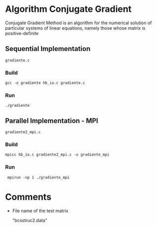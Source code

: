 # Algorithm Conjugate Gradient

Conjugate Gradient Method is an algorithm for the numerical solution of particular systems of linear equations, namely those whose matrix is positive-definite

## Sequential Implementation

    gradiente.c

### Build

    gcc -o gradiente hb_io.c gradiente.c

### Run

    ./gradiente

## Parallel Implementation - MPI

    gradiente2_mpi.c

### Build

    mpicc hb_io.c gradiente2_mpi.c -o gradiente_mpi

### Run

     mpirun -np 1 ./gradiente_mpi



# Comments

- File name of the test matrix

	"bcsstruc2.data"
